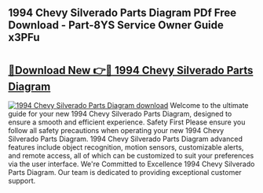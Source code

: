 ## 1994 Chevy Silverado Parts Diagram PDf Free Download - Part-8YS Service Owner Guide x3PFu

# <h2><a href="http://dflk7c.blite.top/?on=1994+Chevy+Silverado+Parts+Diagram">🔗Download New 👉🔴 1994 Chevy Silverado Parts Diagram</a></h2>

[![1994 Chevy Silverado Parts Diagram download](https://i.imgur.com/lujVjoI.png)](http://dflk7c.blite.top/?on=1994+Chevy+Silverado+Parts+Diagram)
Welcome to the ultimate guide for your new 1994 Chevy Silverado Parts Diagram, designed to ensure a smooth and efficient experience. Safety First Please ensure you follow all safety precautions when operating your new 1994 Chevy Silverado Parts Diagram. 1994 Chevy Silverado Parts Diagram advanced features include object recognition, motion sensors, customizable alerts, and remote access, all of which can be customized to suit your preferences via the user interface. We're Committed to Excellence 1994 Chevy Silverado Parts Diagram. Our team is dedicated to providing exceptional customer support.
